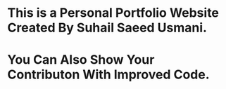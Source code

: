 # This is a Personal Portfolio Website Created By Suhail Saeed Usmani.
# You Can Also Show Your Contributon With Improved Code.
